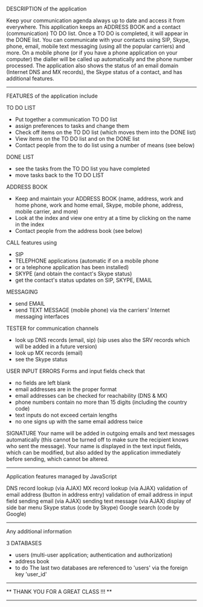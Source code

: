 DESCRIPTION of the application

Keep your communication agenda always up to date
and access it from everywhere.
This application keeps an ADDRESS BOOK and a contact
(communication) TO DO list. Once a TO DO is completed,
it will appear in the DONE list.
You can communicate with your contacts using SIP,
Skype, phone, email, mobile text messaging (using all
the popular carriers) and more.
On a mobile phone (or if you have a phone application
on your computer) the dialler will be called up automatically
and the phone number processed.
The application also shows the status of an email
domain (Internet DNS and MX records), the Skype status of a
contact, and has additional features.

-----

FEATURES of the application include

TO DO LIST
- Put together a communication TO DO list
- assign preferences to tasks and change them
- Check off items on the TO DO list (which moves them
  into the DONE list)
- View items on the TO DO list and on the DONE list
- Contact people from the to do list using a number of
  means (see below)

DONE LIST
- see the tasks from the TO DO list you have completed
- move tasks back to the TO DO LIST

ADDRESS BOOK
- Keep and maintain your ADDRESS BOOK
  (name, address, work and home phone, work and home email,
  Skype, mobile phone, address, mobile carrier, and more)
- Look at the index and view one entry at a time by
  clicking on the name in the index
- Contact people from the address book (see below)

CALL features using
- SIP
- TELEPHONE applications (automatic if on a mobile phone
- or a telephone application has been installed)
- SKYPE (and obtain the contact's Skype status)
- get the contact's status updates on SIP, SKYPE, EMAIL

MESSAGING
- send EMAIL
- send TEXT MESSAGE (mobile phone) via the carriers'
  Internet messaging interfaces

TESTER for communication channels
- look up DNS records (email, sip)
  (sip uses also the SRV records which will be added
  in a future version)
- look up MX records (email)
- see the Skype status

USER INPUT ERRORS
Forms and input fields check that
- no fields are left blank
- email addresses are in the proper format
- email addresses can be checked for reachability
  (DNS & MX)
- phone numbers contain no more than 15 digits
  (including the country code)
- text inputs do not exceed certain lengths
- no one signs up with the same email address twice

SIGNATURE
Your name will be added in outgoing emails and text messages
automatically (this cannot be turned off to make sure the recipient
knows who sent the message).
Your name is displayed in the text input fields,
which can be modified, but also added by the application
immediately before sending, which cannot be altered.

-----

Application features managed by JavaScript

DNS record lookup (via AJAX)
MX record lookup (via AJAX)
validation of email address (button in address entry)
validation of email address in input field
sending email (via AJAX)
sending text message (via AJAX)
display of side bar menu
Skype status (code by Skype)
Google search (code by Google)

-----

Any additional information

3 DATABASES
- users (multi-user application; authentication and authorization)
- address book
- to do
The last two databases are referenced to 'users' via the
foreign key 'user_id'


*************************************
** THANK YOU FOR A GREAT CLASS !!! **
*************************************

